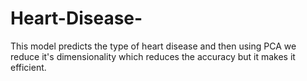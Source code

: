# Heart-Disease-
This model predicts the type of heart disease and then using PCA we reduce it's dimensionality which reduces the accuracy but it makes it efficient.
